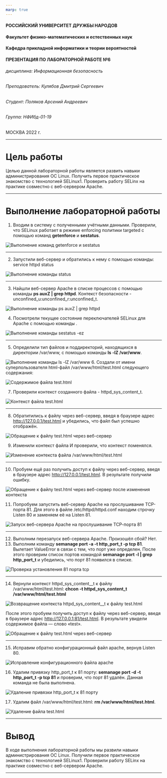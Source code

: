 ```yaml
---
marp: true
---
```


<style>
section.titleslide h6
{
    text-align: right;
}
section.titleslide
{
    text-align: center;
}
</style>

<!-- _class: titleslide -->

#### РОССИЙСКИЙ УНИВЕРСИТЕТ ДРУЖБЫ НАРОДОВ
#### Факультет физико-математических и естественных наук  
#### Кафедра прикладной информатики и теории вероятностей 
#### ПРЕЗЕНТАЦИЯ ПО ЛАБОРАТОРНОЙ РАБОТЕ №6

###### дисциплина: Информационная безопасность
###### Преподователь: Кулябов Дмитрий Сергеевич
###### Студент: Поляков Арсений Андреевич
###### Группа: НФИбд-01-19
МОСКВА
2022 г.

---

# Цель работы

Целью данной лабораторной работы является развить навыки администрирования ОС Linux. Получить первое практическое знакомство с технологией SELinux1. Проверить работу SELinx на практике совместно с веб-сервером Apache.

---

# Выполнение лабораторной работы

1. Входим в систему с полученными учётными данными. Проверили, что SELinux работает в режиме enforcing политики targeted с помощью команд **getenforce** и **sestatus**.
   
![Выполнение команд getenforce и sestatus](Img/1.png)

---

2. Запустили веб-сервер и обратились к нему с помощью команды:
service httpd status 
   
![Выполнение команды status](Img/2.png)

---

3. Найшли веб-сервер Apache в списке процессов с помощью команды **ps auxZ | grep httpd**. Контекст безопасности - unconfined_u:unconfined_r:unconfined_t. 
   
![Выполнение команды ps auxZ | grep httpd](Img/3.png)

4. Посмотрели текущее состояние переключателей SELinux для Apache с помощью команды .
   
![Выполнение команды sestatus -ez](Img/4.png)

---

5. Определили тип файлов и поддиректорий, находящихся в директории /var/www, с помощью команды **ls -lZ /var/www**.
   
![Выполнение команды ls -lZ /var/www](Img/6.png)
6. Создали от имени суперпользователя html-файл /var/www/html/test.html следующего содержания: 
   
![Содержимое файла test.html](Img/8.png)

7. Проверили контекст созданного файла - httpd_sys_content_t.
   
![Контекст файла test.html](Img/10.png)

---

8.  Обратитились к файлу через веб-сервер, введя в браузере адрес http://127.0.0.1/test.html и убедились, что файл был успешно отображён. 
   
![Обращение к файлу test.html через веб-сервер](Img/11.png)

9.  Изменили контекст файла И проверили, что контекст поменялся.
   
![Изменение контекста файла /var/www/html/test.html](Img/13.png)

---

10. Пробуем ещё раз получить доступ к файлу через веб-сервер, введя в браузере адрес http://127.0.0.1/test.html. В результате получили ошибку.
   
![Обращение к файлу test.html через веб-сервер после изменения контекста](Img/14.png)

11. Попробуем запустить веб-сервер Apache на прослушивание ТСР-порта 81. Для этого в файле /etc/httpd/httpd.conf находим строчку Listen 80 и заменяем её на Listen 81.
   
![Запуск веб-сервера Apache на прослушивание ТСР-порта 81](Img/16.png)
 
---

12. Выполним перезапуск веб-сервера Apache. Произошёл сбой? Нет. 
13. Выполним команду **semanage port -a -t http_port_t -р tcp 81**. Вылетает ValueError в связи с тем, что порт уже определен. После этого проверим список портов командой **semanage port -l | grep http_port_t** и убедились, что порт 81 появился в списке.
   
![Проверка установления 81 порта tcp](Img/18.png)
 
---

14. Вернули контекст httpd_sys_cоntent__t к файлу /var/www/html/test.html: **chcon -t httpd_sys_content_t /var/www/html/test.html** 
   
![Возвращение контекста httpd_sys_cоntent__t к файлу test.html](Img/25.png)

После этого пробуем получить доступ к файлу через веб-сервер, введя в браузере адрес http://127.0.0.1:81/test.html. В результате увидели содержимое файла — слово «test». 
   
![Обращение к файлу test.html через веб-сервер](Img/21.png)
 
---

15. Исправим обратно конфигурационный файл apache, вернув Listen 80. 
   
![Исправление конфигурационного файла apache](Img/22.png)

16. Удалим привязку http_port_t к 81 порту: **semanage port -d -t http_port_t -p tcp 81** и проверим, что порт 81 удалён. Данная команда не была выполнена. 
   
![Удаление привязки http_port_t к 81 порту](Img/23.png)

17.  Удалим файл /var/www/html/test.html: **rm /var/www/html/test.html**.
   
![Удаление файла test.html](Img/24.png)
 
---

# Вывод

В ходе выполнения лабораторной работы мы развили навыки администрирования ОС Linux. Получили первое практическое знакомство с технологией SELinux1. Проверили работу SELinx на практике совместно с веб-сервером
Apache.
 
---